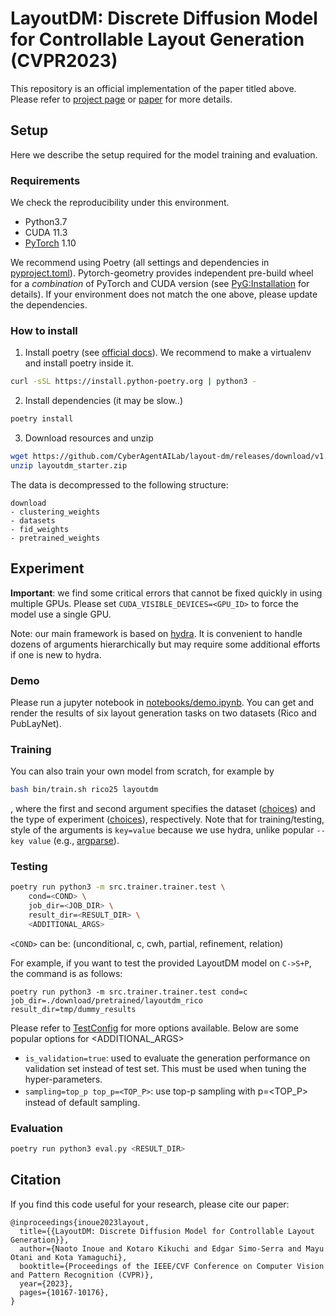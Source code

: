 # LayoutDM: Discrete Diffusion Model for Controllable Layout Generation (CVPR2023)
This repository is an official implementation of the paper titled above.
Please refer to [project page](https://cyberagentailab.github.io/layout-dm/) or [paper](https://arxiv.org/abs/2303.08137) for more details.

## Setup
Here we describe the setup required for the model training and evaluation.

### Requirements
We check the reproducibility under this environment.
- Python3.7
- CUDA 11.3
- [PyTorch](https://pytorch.org/get-started/locally/) 1.10

We recommend using Poetry (all settings and dependencies in [pyproject.toml](pyproject.toml)).
Pytorch-geometry provides independent pre-build wheel for a *combination* of PyTorch and CUDA version (see [PyG:Installation](https://pytorch-geometric.readthedocs.io/en/latest/install/installation.html
) for details). If your environment does not match the one above, please update the dependencies.


### How to install
1. Install poetry (see [official docs](https://python-poetry.org/docs/)). We recommend to make a virtualenv and install poetry inside it.

```bash
curl -sSL https://install.python-poetry.org | python3 -
```

2. Install dependencies (it may be slow..)

```bash
poetry install
```

3. Download resources and unzip

``` bash
wget https://github.com/CyberAgentAILab/layout-dm/releases/download/v1.0.0/layoutdm_starter.zip
unzip layoutdm_starter.zip
```

The data is decompressed to the following structure:
```
download
- clustering_weights
- datasets
- fid_weights
- pretrained_weights
```

## Experiment
**Important**: we find some critical errors that cannot be fixed quickly in using multiple GPUs. Please set `CUDA_VISIBLE_DEVICES=<GPU_ID>` to force the model use a single GPU.

Note: our main framework is based on [hydra](https://hydra.cc/). It is convenient to handle dozens of arguments hierarchically but may require some additional efforts if one is new to hydra.

### Demo
Please run a jupyter notebook in [notebooks/demo.ipynb](notebooks/demo.ipynb). You can get and render the results of six layout generation tasks on two datasets (Rico and PubLayNet).

### Training
You can also train your own model from scratch, for example by

```bash
bash bin/train.sh rico25 layoutdm
```

, where the first and second argument specifies the dataset ([choices](src/trainer/trainer/config/dataset)) and the type of experiment ([choices](src/trainer/trainer/config/experiment)), respectively.
Note that for training/testing, style of the arguments is `key=value` because we use hydra, unlike popular `--key value` (e.g., [argparse](https://docs.python.org/3/library/argparse.html)).

### Testing

```bash
poetry run python3 -m src.trainer.trainer.test \
    cond=<COND> \
    job_dir=<JOB_DIR> \
    result_dir=<RESULT_DIR> \
    <ADDITIONAL_ARGS>
```
`<COND>` can be: (unconditional, c, cwh, partial, refinement, relation)

For example, if you want to test the provided LayoutDM model on `C->S+P`, the command is as follows:
```
poetry run python3 -m src.trainer.trainer.test cond=c job_dir=./download/pretrained/layoutdm_rico result_dir=tmp/dummy_results
```

Please refer to [TestConfig](src/trainer/trainer/hydra_configs.py#L12) for more options available.
Below are some popular options for <ADDITIONAL_ARGS>
- `is_validation=true`: used to evaluate the generation performance on validation set instead of test set. This must be used when tuning the hyper-parameters.
- `sampling=top_p top_p=<TOP_P>`: use top-p sampling with p=<TOP_P>　instead of default sampling.

### Evaluation
```bash
poetry run python3 eval.py <RESULT_DIR>
```

## Citation

If you find this code useful for your research, please cite our paper:

```
@inproceedings{inoue2023layout,
  title={{LayoutDM: Discrete Diffusion Model for Controllable Layout Generation}},
  author={Naoto Inoue and Kotaro Kikuchi and Edgar Simo-Serra and Mayu Otani and Kota Yamaguchi},
  booktitle={Proceedings of the IEEE/CVF Conference on Computer Vision and Pattern Recognition (CVPR)},
  year={2023},
  pages={10167-10176},
}
```
